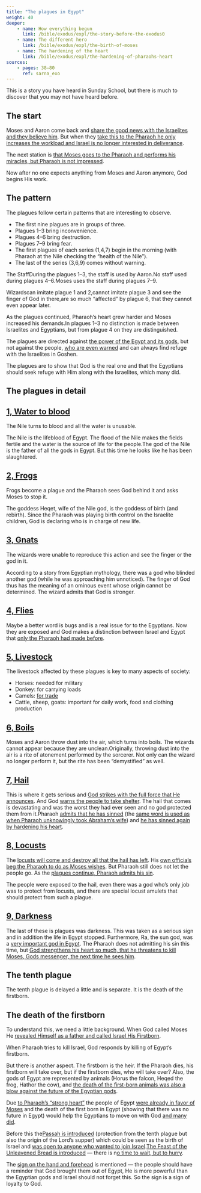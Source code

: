 ```yaml
---
title: "The plagues in Egypt"
weight: 40
deeper:
    - name: How everything begun
      link: /bible/exodus/expl/the-story-before-the-exodus0
    - name: The different hero
      link: /bible/exodus/expl/the-birth-of-moses
    - name: The hardening of the heart
      link: /bible/exodus/expl/the-hardening-of-pharaohs-heart
sources:
    - pages: 38–80
      ref: sarna_exo
---
```


This is a story you have heard in Sunday School, but there is much to discover that you may not have heard before.

## The start

<a name="dfee"></a>
Moses and Aaron come back and [share the good news with the Israelites and they believe him](https://www.bibleserver.com/NIV/Exodus4%3A29-31). But when they [take this to the Pharaoh he only increases the workload and Israel is no longer interested in deliverance](https://www.bibleserver.com/NIV/Exodus5).

The next station is [that Moses goes to the Pharaoh and performs his miracles, but Pharaoh is not impressed](https://www.bibleserver.com/NIV/Exodus7%3A8-13).

Now after no one expects anything from Moses and Aaron anymore, God begins His work.

## The pattern

<a name="e181"></a>
The plagues follow certain patterns that are interesting to observe.

- The first nine plagues are in groups of three.
- Plagues 1–3 bring inconvenience.
- Plagues 4–6 bring destruction.
- Plagues 7–9 bring fear.
- The first plagues of each series (1,4,7) begin in the morning (with Pharaoh at the Nile checking the “health of the Nile”).
- The last of the series (3,6,9) comes without warning.

The StaffDuring the plagues 1–3, the staff is used by Aaron.No staff used during plagues 4–6.Moses uses the staff during plagues 7–9.

Wizardscan imitate plague 1 and 2,cannot imitate plague 3 and see the finger of God in there,are so much “affected” by plague 6, that they cannot even appear later.

As the plagues continued, Pharaoh’s heart grew harder and Moses increased his demands.In plagues 1–3 no distinction is made between Israelites and Egyptians, but from plague 4 on they are distinguished.

The plagues are directed against [the power of the Egypt and its gods](https://www.bibleserver.com/NIV/Exodus12%3A12), but not against the people, [who are even warned](https://www.bibleserver.com/NIV/Exodus9%3A18-21) and can always find refuge with the Israelites in Goshen.

The plagues are to show that God is the real one and that the Egyptians should seek refuge with Him along with the Israelites, which many did.

## The plagues in detail

## [1, Water to blood](https://www.bibleserver.com/NIV/Exodus7%3A14-25)

The Nile turns to blood and all the water is unusable.

The Nile is the lifeblood of Egypt. The flood of the Nile makes the fields fertile and the water is the source of life for the people.The god of the Nile is the father of all the gods in Egypt. But this time he looks like he has been slaughtered.

## [2, Frogs](https://www.bibleserver.com/NIV/Exodus8%3A1-15)

Frogs become a plague and the Pharaoh sees God behind it and asks Moses to stop it.

The goddess Heqet, wife of the Nile god, is the goddess of birth (and rebirth). Since the Pharaoh was playing birth control on the Israelite children, God is declaring who is in charge of new life.

## [3, Gnats](https://www.bibleserver.com/NIV/Exodus8%3A16-19)

The wizards were unable to reproduce this action and see the finger or the god in it.

According to a story from Egyptian mythology, there was a god who blinded another god (while he was approaching him unnoticed). The finger of God thus has the meaning of an ominous event whose origin cannot be determined. The wizard admits that God is stronger.

## [4, Flies](https://www.bibleserver.com/NIV/Exodus8%3A20-32)

Maybe a better word is bugs and is a real issue for to the Egyptians. Now they are exposed and God makes a distinction between Israel and Egypt that [only the Pharaoh had made before](https://www.bibleserver.com/NIV/Exodus1%3A22).

## [5, Livestock](https://www.bibleserver.com/NIV/Exodus9%3A1-7)

The livestock affected by these plagues is key to many aspects of society:
- Horses: needed for military
- Donkey: for carrying loads
- Camels: [for trade](https://www.bibleserver.com/NIV/Genesis37%3A25)
- Cattle, sheep, goats: important for daily work, food and clothing production

## [6, Boils](https://www.bibleserver.com/NIV/Exodus9%3A8-12)

Moses and Aaron throw dust into the air, which turns into boils. The wizards cannot appear because they are unclean.Originally, throwing dust into the air is a rite of atonement performed by the sorcerer. Not only can the wizard no longer perform it, but the rite has been “demystified” as well.

## [7, Hail](https://www.bibleserver.com/NIV/Exodus9%3A13-35)

This is where it gets serious and [God strikes with the full force that He announces](https://www.bibleserver.com/NIV/Exodus9%3A14). And God [warns the people to take shelter](https://www.bibleserver.com/NIV/Exodus9%3A20-21). The hail that comes is devastating and was the worst they had ever seen and no god protected them from it.Pharaoh [admits that he has sinned](https://www.bibleserver.com/NIV/Exodus9%3A27) (the [same word is used as when Pharaoh unknowingly took Abraham’s wife](https://biblehub.com/hebrew/2398.htm)) and [he has sinned again by hardening his heart](https://www.bibleserver.com/NIV/Exodus9%3A34).

## [8, Locusts](https://www.bibleserver.com/NIV/Exodus10%3A1-20)

The [locusts will come and destroy all that the hail has left](https://www.bibleserver.com/NIV/Exodus10%3A5). His [own officials beg the Pharaoh to do as Moses wishes](https://www.bibleserver.com/NIV/Exodus10%3A7). But Pharaoh still does not let the people go. As the [plagues continue, Pharaoh admits his sin](https://www.bibleserver.com/NIV/Exodus10%3A16-17).

The people were exposed to the hail, even there was a god who’s only job was to protect from locusts, and there are special locust amulets that should protect from such a plague.
## [9, Darkness](https://www.bibleserver.com/NIV/Exodus10%3A21-29)

The last of these is plagues was darkness. This was taken as a serious sign and in addition the life in Egypt stopped. Furthermore, Ra, the sun god, was a [very important god in Egypt](https://en.wikipedia.org/wiki/Ra#Worship). The Pharaoh does not admitting his sin this time, but [God strengthens his heart so much, that he threatens to kill Moses, Gods messenger, the next time he sees him](https://www.bibleserver.com/NIV/Exodus10%3A27-28).

## The tenth plague

The tenth plague is delayed a little and is separate. It is the death of the firstborn.

## The death of the firstborn

To understand this, we need a little background. When God called Moses He [revealed Himself as a father and called Israel His Firstborn](https://www.bibleserver.com/NIV/Exodus4%3A22-23).

When Pharaoh tries to kill Israel, God responds by killing of Egypt’s firstborn.

But there is another aspect. The firstborn is the heir. If the Pharaoh dies, his firstborn will take over, but if the firstborn dies, who will take over? Also, the gods of Egypt are represented by animals (Horus the falcon, Heqed the frog, Hathor the cow), and [the death of the first-born animals was also a blow against the future of the Egyptian gods](https://www.bibleserver.com/NIV/Exodus12%3A12).

Due [to Pharaoh’s “strong heart”](https://www.bibleserver.com/NIV/Exodus10%3A7) the people of Egypt [were already in favor of Moses](https://www.bibleserver.com/NIV/Exodus11%3A3) and the death of the first born in Egypt (showing that there was no future in Egypt) would help the Egyptians to move on with God [and many did](https://www.bibleserver.com/NIV/Exodus12%3A38).

Before this the[Passah is introduced](https://www.bibleserver.com/NIV/Exodus12%3A1-13) (protection from the tenth plague but also the origin of the Lord’s supper) which could be seen as the birth of Israel and [was open to anyone who wanted to join Israel](https://www.bibleserver.com/NIV/Exodus12%3A43-49).[The Feast of the Unleavened Bread is introduced](https://www.bibleserver.com/NIV/Exodus12%3A14-20) — there is n[o time to wait, but to hurry](https://www.bibleserver.com/NIV/Exodus12%3A12).

The [sign on the hand and forehead](https://www.bibleserver.com/NIV/Exodus13%3A8-9) is mentioned — the people should have a reminder that God brought them out of Egypt, He is more powerful than the Egyptian gods and Israel should not forget this. So the sign is a sign of loyalty to God.
